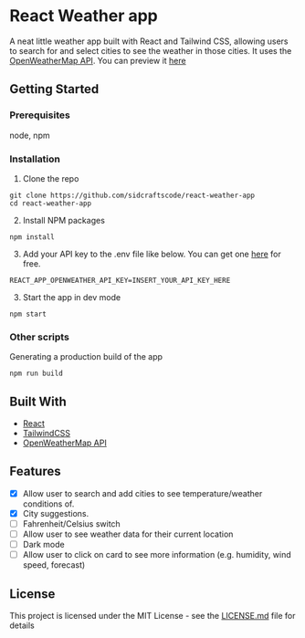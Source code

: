# React Weather app

A neat little weather app built with React and Tailwind CSS, allowing users to search for and select cities to see the weather in those cities. It uses the [OpenWeatherMap API](https://openweathermap.org/api). You can preview it [here](https://react-weather-sid.vercel.app)

## Getting Started
### Prerequisites
node, npm

### Installation
1. Clone the repo 
```
git clone https://github.com/sidcraftscode/react-weather-app
cd react-weather-app
```

2. Install NPM packages
```
npm install
```

3. Add your API key to the .env file like below. You can get one [here](https://openweathermap.org/api) for free.
```
REACT_APP_OPENWEATHER_API_KEY=INSERT_YOUR_API_KEY_HERE
```

3. Start the app in dev mode
```
npm start
```

### Other scripts
Generating a production build of the app
```
npm run build
```

## Built With

* [React](https://react.dev)
* [TailwindCSS](https://tailwindcss.com)
* [OpenWeatherMap API](https://openweathermap.org/api)

## Features
- [x] Allow user to search and add cities to see temperature/weather conditions of.
- [x] City suggestions.
- [ ] Fahrenheit/Celsius switch
- [ ] Allow user to see weather data for their current location
- [ ] Dark mode
- [ ] Allow user to click on card to see more information (e.g. humidity, wind speed, forecast)

## License

This project is licensed under the MIT License - see the [LICENSE.md](LICENSE.md) file for details
